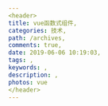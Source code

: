 ```yaml
---
<header>
title: vue函数式组件,
categories: 技术,
path: /archives,
comments: true,
date: 2019-06-06 10:19:03,
tags: ,
keywords: ,
description: ,
photos: vue
</header>
---
```

